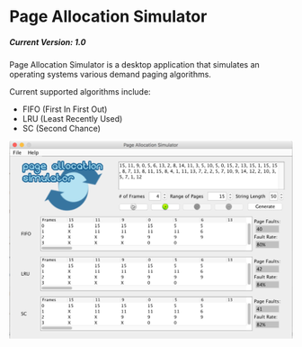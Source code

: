 # Page Allocation Simulator
##### Current Version: 1.0

Page Allocation Simulator is a desktop application that simulates an operating systems various demand paging 
algorithms.

Current supported algorithms include:
* FIFO (First In First Out)
* LRU (Least Recently Used)
* SC (Second Chance)

![Page Allocation Simulator screenshot](src/main/resources/images/screenshot.png)
